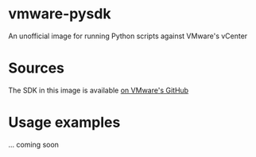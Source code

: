 # vmware-pysdk
An unofficial image for running Python scripts against VMware's vCenter    

# Sources
The SDK in this image is available [on VMware's GitHub](https://github.com/vmware/vsphere-automation-sdk-python)

# Usage examples
... coming soon

